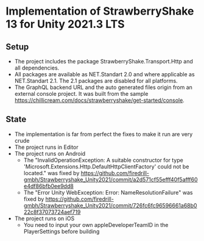 # Implementation of StrawberryShake 13 for Unity 2021.3 LTS
## Setup
- The project includes the package StrawberryShake.Transport.Http and
  all dependencies.
- All packages are available as NET.Standart 2.0 and where applicable
  as NET.Standart 2.1. The 2.1 packages are disabled for all platforms.
- The GraphQL backend URL and the auto generated files origin from
  an external console project. It was built from the sample
  https://chillicream.com/docs/strawberryshake/get-started/console.
## State
- The implementation is far from perfect the fixes to make it run are very crude 
- The project runs in Editor
- The project runs on Android
  - The "InvalidOperationException: A suitable constructor for type 'Microsoft.Extensions.Http.DefaultHttpClientFactory' could not be located." was fixed by https://github.com/firedrill-gmbh/Strawberryshake_Unity2021/commit/a2d571cf55efff40f5afff60e4df86bfb0ee9dd8
  - The "Error Unity WebException: Error: NameResolutionFailure" was fixed by https://github.com/firedrill-gmbh/Strawberryshake_Unity2021/commit/726fc6fc96596661a68b022c8f37073724aef719
- The project runs on iOS
  - You need to input your own appleDeveloperTeamID in the PlayerSettings before building
